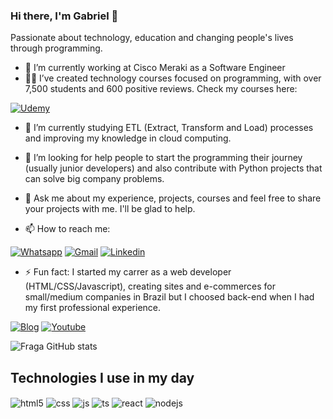 ### Hi there, I'm Gabriel 👋

Passionate about technology, education and changing people's lives through programming.

- 🔭 I’m currently working at Cisco Meraki as a Software Engineer 
- 🧑‍🏫 I’ve created technology courses focused on programming, with over 7,500 students and 600 positive reviews. Check my courses here: 

[![Udemy](https://img.shields.io/badge/Udemy-EC5252?style=for-the-badge&logo=Udemy&logoColor=white&url=https://udemy.com/user/gabriel-henrique-casemiro/)](https://udemy.com/user/gabriel-henrique-casemiro/)

- 🌱 I’m currently studying ETL (Extract, Transform and Load) processes and improving my knowledge in cloud computing.
- 🤔 I’m looking for help people to start the programming their journey (usually junior developers) and also contribute with Python projects that can solve big company problems.

- 💬 Ask me about my experience, projects, courses and feel free to share your projects with me. I'll be glad to help.
- 📫 How to reach me: 

[![Whatsapp](https://img.shields.io/badge/WhatsApp-25D366?style=for-the-badge&logo=whatsapp&logoColor=white&url=https://wa.me/+5519988809505)](https://wa.me/+5519988809505)
[![Gmail](https://img.shields.io/badge/Gmail-D14836?style=for-the-badge&logo=gmail&logoColor=white&url=https://sujeitoprogramador.com/)](mailto:gabrielcasemiro68@gmail.com)
[![Linkedin](https://img.shields.io/badge/LinkedIn-0077B5?style=for-the-badge&logo=linkedin&logoColor=whitee&url=https://www.linkedin.com/in/gabriel-casemiro-74a89b128/)](https://www.linkedin.com/in/gabriel-casemiro-74a89b128/)
- ⚡ Fun fact: I started my carrer as a web developer (HTML/CSS/Javascript), creating sites and e-commerces for small/medium companies in Brazil but I choosed back-end when I had my first professional experience.

[![Blog](https://img.shields.io/website?label=gabrielcasemiro.com.br&style=for-the-badge&url=https://sujeitoprogramador.com/)](https://gabrielcasemiro.com.br)
[![Youtube](https://img.shields.io/badge/YouTube-FF0000?style=for-the-badge&logo=youtube&logoColor=white)](https://www.youtube.com/@CasemiroVlog)

![Fraga GitHub stats](https://github-readme-stats.vercel.app/api?username=GabrielCasemiro&show_icons=true&theme=dracula&count_private=true)

## Technologies I use in my day
<div style="display: inline_block">
  <img align="center" alt="html5" src="https://img.shields.io/badge/Python-3776AB?style=for-the-badge&logo=python&logoColor=white" />
  <img align="center" alt="css" src="https://img.shields.io/badge/Django-092E20?style=for-the-badge&logo=django&logoColor=white" />
  <img align="center" alt="js" src="https://img.shields.io/badge/Flask-000000?style=for-the-badge&logo=flask&logoColor=white" />
  <img align="center" alt="ts" src="https://img.shields.io/badge/MySQL-00000F?style=for-the-badge&logo=mysql&logoColor=white" />
  <img align="center" alt="react" src="https://img.shields.io/badge/Amazon_AWS-232F3E?style=for-the-badge&logo=amazon-aws&logoColor=white" />
  <img align="center" alt="nodejs" src="https://img.shields.io/badge/Google_Cloud-4285F4?style=for-the-badge&logo=google-cloud&logoColor=white" />
</div><br/>

